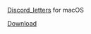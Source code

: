 [Discord_letters](https://github.com/HelgiSteinarr/discord_letters) for macOS

[Download](files.gudmunduro.com/discord_letters/Discord_Letters.zip)
